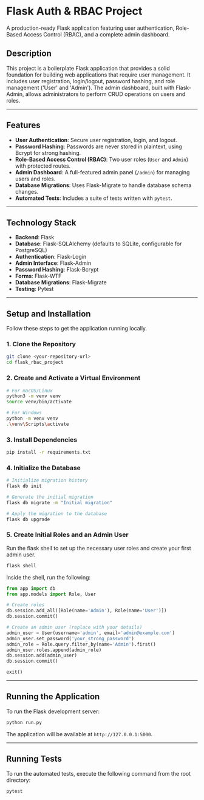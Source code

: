 # Flask Auth & RBAC Project

A production-ready Flask application featuring user authentication, Role-Based Access Control (RBAC), and a complete admin dashboard.

## Description

This project is a boilerplate Flask application that provides a solid foundation for building web applications that require user management. It includes user registration, login/logout, password hashing, and role management ('User' and 'Admin'). The admin dashboard, built with Flask-Admin, allows administrators to perform CRUD operations on users and roles.

---

## Features

* **User Authentication**: Secure user registration, login, and logout.
* **Password Hashing**: Passwords are never stored in plaintext, using Bcrypt for strong hashing.
* **Role-Based Access Control (RBAC)**: Two user roles (`User` and `Admin`) with protected routes.
* **Admin Dashboard**: A full-featured admin panel (`/admin`) for managing users and roles.
* **Database Migrations**: Uses Flask-Migrate to handle database schema changes.
* **Automated Tests**: Includes a suite of tests written with `pytest`.

---

## Technology Stack

* **Backend**: Flask
* **Database**: Flask-SQLAlchemy (defaults to SQLite, configurable for PostgreSQL)
* **Authentication**: Flask-Login
* **Admin Interface**: Flask-Admin
* **Password Hashing**: Flask-Bcrypt
* **Forms**: Flask-WTF
* **Database Migrations**: Flask-Migrate
* **Testing**: Pytest

---

## Setup and Installation

Follow these steps to get the application running locally.

### 1. Clone the Repository
```bash
git clone <your-repository-url>
cd flask_rbac_project
```

### 2. Create and Activate a Virtual Environment
```bash
# For macOS/Linux
python3 -m venv venv
source venv/bin/activate

# For Windows
python -m venv venv
.\venv\Scripts\activate
```

### 3. Install Dependencies
```bash
pip install -r requirements.txt
```

### 4. Initialize the Database
```bash
# Initialize migration history
flask db init

# Generate the initial migration
flask db migrate -m "Initial migration"

# Apply the migration to the database
flask db upgrade
```

### 5. Create Initial Roles and an Admin User
Run the flask shell to set up the necessary user roles and create your first admin user.

```bash
flask shell
```

Inside the shell, run the following:
```python
from app import db
from app.models import Role, User

# Create roles
db.session.add_all([Role(name='Admin'), Role(name='User')])
db.session.commit()

# Create an admin user (replace with your details)
admin_user = User(username='admin', email='admin@example.com')
admin_user.set_password('your_strong_password')
admin_role = Role.query.filter_by(name='Admin').first()
admin_user.roles.append(admin_role)
db.session.add(admin_user)
db.session.commit()

exit()
```

---

## Running the Application

To run the Flask development server:
```bash
python run.py
```
The application will be available at `http://127.0.0.1:5000`.

---

## Running Tests

To run the automated tests, execute the following command from the root directory:
```bash
pytest
```